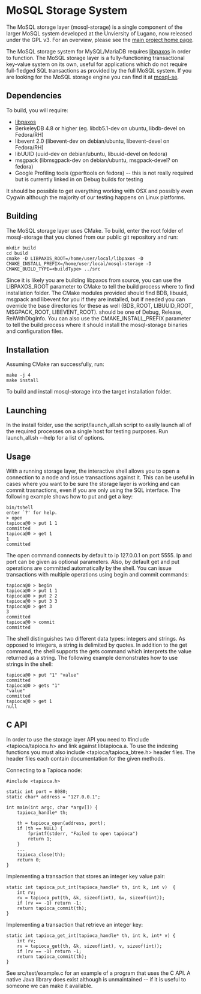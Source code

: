 MoSQL Storage System
======================

The MoSQL storage layer (mosql-storage) is a single component of the larger MoSQL system developed at the Unviersity of Lugano, now released under the GPL v3. For an overview, please see the [main project home page](http://dslab.inf.usi.ch/mosql/).

The MoSQL storage system for MySQL/MariaDB requires [libpaxos] in order to function. The MoSQL storage layer is a fully-functioning transactional key-value system on its own, useful for applications which do not require full-fledged SQL transactions as provided by the full MoSQL system. If you are looking for the MoSQL storage engine you can find it at [mosql-se]. 

Dependencies
------------

To build, you will require:

* [libpaxos] 
* BerkeleyDB 4.8 or higher (eg. libdb5.1-dev on ubuntu, libdb-devel on Fedora/RH)
* libevent 2.0 (libevent-dev on debian/ubuntu, libevent-devel on Fedora/RH)
* libUUID (uuid-dev on debian/ubuntu, libuuid-devel on fedora)
* msgpack (libmsgpack-dev on debian/ubuntu, msgpack-devel? on fedora)
* Google Profiling tools (gperftools on fedora) -- this is not really required but is currently linked in on Debug builds for testing

It should be possible to get everything working with OSX and possibly even Cygwin although the majority of our testing happens on Linux platforms.

Building
--------

The MoSQL storage layer uses CMake. To build, enter the root folder of mosql-storage that you cloned from our public git repository and run:

    mkdir build
    cd build
    cmake -D LIBPAXOS_ROOT=/home/user/local/libpaxos -D CMAKE_INSTALL_PREFIX=/home/user/local/mosql-storage -D CMAKE_BUILD_TYPE=<buildType> ../src
    
Since it is likely you are building libpaxos from source, you can use the LIBPAXOS_ROOT parameter to CMake to tell the build process where to find installation folder. The CMake modules provided should find BDB, libuuid, msgpack and libevent for you if they are installed, but if needed you can override the base directories for these as well (BDB_ROOT, LIBUUID_ROOT, MSGPACK_ROOT, LIBEVENT_ROOT). <buildType> should be one of Debug, Release, RelWithDbgInfo. You can also use the CMAKE_INSTALL_PREFIX parameter to tell the build process where it should install the mosql-storage binaries and configuration files. 

Installation
------------

Assuming CMake ran successfully, run:

    make -j 4
    make install
    
To build and install mosql-storage into the target installation folder. 


Launching
---------

In the install folder, use the script/launch_all.sh script to easily launch all of the required processes on a single host for testing purposes. Run launch_all.sh --help for a list of options.

Usage
-----

With a running storage layer, the interactive shell allows you to open a connection to a node
and issue transactions against it. This can be useful in cases where you want to be sure the storage layer is working and can commit trasnactions, even if you are only using the SQL interface. The following example shows how to put and get a key:

    bin/tshell
    enter `?' for help.
    > open
    tapioca@0 > put 1 1
    committed
    tapioca@0 > get 1
    1
    committed

The open command connects by default to ip 127.0.0.1 on port 5555. Ip and
port can be given as optional parameters. Also, by default get and put 
operations are committed automatically by the shell. You can issue 
transactions with multiple operations using begin and commit commands:

    tapioca@0 > begin
    tapioca@0 > put 1 1
    tapioca@0 > put 2 2
    tapioca@0 > put 3 3
    tapioca@0 > get 3
    3
    committed
    tapioca@0 > commit
    committed

The shell distinguishes two different data types: integers and strings. As opposed to integers, a string is delimited by quotes. In addition to the get command, the shell supports the gets command which interprets the value returned as a string. The following example demonstrates how to use strings in the shell:

    tapioca@0 > put "1" "value"
    committed
    tapioca@0 > gets "1"
    "value"
    committed
    tapioca@0 > get 1
    null
	
C API
-----
	
In order to use the storage layer API you need to #include <tapioca/tapioca.h> and link against libtapioca.a. To use the indexing functions you must also include <tapioca/tapioca_btree.h> header files. The header files each contain documentation for the given methods. 

Connecting to a Tapioca node:

    #include <tapioca.h>
    
    static int port = 8080;
    static char* address = "127.0.0.1";
    
    int main(int argc, char *argv[]) {
    	tapioca_handle* th;
    	
    	th = tapioca_open(address, port);
    	if (th == NULL) {
    		fprintf(stderr, "Failed to open tapioca")
    		return 1;
    	}
    	...
    	tapioca_close(th);
    	return 0;
    }

Implementing a transaction that stores an integer key value pair:

    static int tapioca_put_int(tapioca_handle* th, int k, int v)  {
    	int rv;
     	rv = tapioca_put(th, &k, sizeof(int), &v, sizeof(int));
    	if (rv == -1) return -1;
    	return tapioca_commit(th);
    }

Implementing a transaction that retrieve an integer key:

    static int tapioca_get_int(tapioca_handle* th, int k, int* v) {
    	int rv;
    	rv = tapioca_get(th, &k, sizeof(int), v, sizeof(int));
    	if (rv == -1) return -1;
    	return tapioca_commit(th);
    }


See src/test/example.c for an example of a program that uses the C API. A native Java library does exist although is unmaintained -- if it is useful to someone we can make it available.

[mosql-se]: https://bitbucket.org/atomic77/mosql-se
[mosql-storage]: https://bitbucket.org/atomic77/mosql-storage
[libpaxos]: https://bitbucket.org/sciascid/libpaxos


